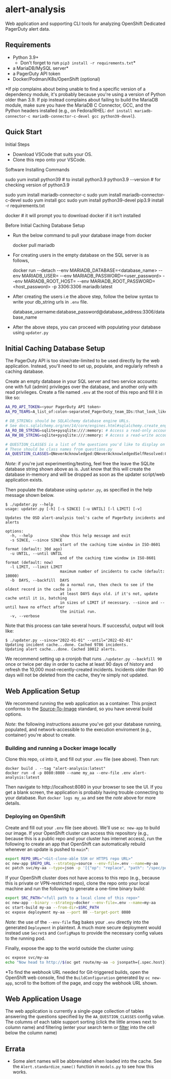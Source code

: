 # alert-analysis

Web application and supporting CLI tools for analyzing OpenShift Dedicated PagerDuty
alert data.

## Requirements
 * Python 3.9+
   * Don't forget to run `pip3 install -r requirements.txt`*
 * a MariaDB/MySQL server*
 * a PagerDuty API token
 * Docker/Podman/K8s/OpenShift (optional)

*If pip complains about being unable to find a specific version of a dependency module, it's probably because you're using a version of Python older than 3.9. If pip instead complains about failing to build the MariaDB module, make sure you have the MariaDB C Connector, GCC, and the Python headers installed (e.g., on Fedora/RHEL: `dnf install mariadb-connector-c mariadb-connector-c-devel gcc python39-devel`).

## Quick Start

Initial Steps

  * Download VSCode that suits your OS.
  * Clone this repo onto your VSCode.

Software Installing Commands

sudo yum install python39 # to install python3.9
python3.9 --version # for checking version of python3.9

sudo yum install mariadb-connector-c
sudo yum install mariadb-connector-c-devel
sudo yum install gcc
sudo yum install python39-devel
pip3.9 install -r requirements.txt

docker # it will prompt you to download docker if it isn’t installed

Before Initial Caching Database Setup
 * Run the below command to pull your database image from docker

    docker pull mariadb

 * For creating users in the empty database on the SQL server is as follows,

    docker run --detach --env MARIADB_DATABASE=<database_name> --env MARIADB_USER=<username> --env MARIADB_PASSWORD=<user_password> --env MARIADB_ROOT_HOST=<hostname> --env MARIADB_ROOT_PASSWORD=<host_password> -p 3306:3306 mariadb:latest

 * After creating the users i.e the above step, follow the below syntax to write your db_string urls in `.env` file.

    database_username:database_password@database_address:3306/database_name

 * After the above steps, you can proceed with populating your database using `updater.py`


## Initial Caching Database Setup
The PagerDuty API is too slow/rate-limited to be used directly by the web application. 
Instead, you'll need to set up, populate, and regularly refresh a caching database.

Create an empty database in your SQL server and two service accounts: one with full
(admin) privileges over the database, and another only with read privileges. Create a
file named `.env` at the root of this repo and fill it in like so:
```bash
AA_PD_API_TOKEN=<your PagerDuty API token>
AA_PD_TEAMS=A_list_of:colon-separated_PagerDuty_team_IDs:that_look_like_this:XY1234Z

# DB_STRINGs should be SQLAlchemy database engine URLs.
# See docs.sqlalchemy.org/en/14/core/engines.html#sqlalchemy.create_engine
AA_RO_DB_STRING=sqlite+pysqlite:///:memory: # Access a read-only account
AA_RW_DB_STRING=sqlite+pysqlite:///:memory: # Access a read-write account

# QUESTION_CLASSES is a list of the questions you'd like to display on the web UI.
# These should be class names from questions.py
AA_QUESTION_CLASSES=QNeverAcknowledged:QNeverAcknowledgedSelfResolved:QFlappingShift
```
*Note*: if you're just experimenting/testing, feel free the leave the SQLite database
string shown above as is. Just know that this will create the database in-memory and
will be dropped as soon as the updater script/web application exists.

Then populate the database using `updater.py`, as specified in the help message shown 
below.
```
$ ./updater.py --help
usage: updater.py [-h] [-s SINCE] [-u UNTIL] [-l LIMIT] [-v]

Updates the OSD alert-analysis tool's cache of PagerDuty incidents and alerts

options:
  -h, --help            show this help message and exit
  -s SINCE, --since SINCE
                        start of the caching time window in ISO-8601 format (default: 30d ago)
  -u UNTIL, --until UNTIL
                        end of the caching time window in ISO-8601 format (default: now)
  -l LIMIT, --limit LIMIT
                        maximum number of incidents to cache (default: 10000)
  -b  DAYS, --backfill  DAYS
                        do a normal run, then check to see if the oldest record in the cache is 
                        at least DAYS days old. if it's not, update cache until it is, batching 
                        in sizes of LIMIT if necessary. --since and --until have no effect after
                        the initial run.
  -v, --verbose
```
Note that this process can take several hours. If successful, output will look like:
```
$ ./updater.py --since="2022-01-01" --until="2022-02-01"
Updating incident cache...done. Cached 9786 incidents.
Updating alert cache...done. Cached 10012 alerts.
```

We recommend setting up a cronjob that runs `./updater.py --backfill 90`
once or twice per day in order to cache at least 90 days of history and refresh the
10,000 most-recently-created incidents. Incidents older than 90 days will not be deleted
from the cache, they're simply not updated.

## Web Application Setup
We recommend running the web application as a container. This project conforms to the
[Source-To-Image](https://github.com/openshift/source-to-image) standard, so you have
several build options.

*Note*: the following instructions assume you've got your database running, populated,
and network-accessible to the execution enviroment (e.g., container) you're about to
create.

### Building and running a Docker image locally
Clone this repo, `cd` into it, and fill out your `.env` file (see above). Then run:
```
docker build . --tag "alert-analysis:latest"
docker run -d -p 8080:8080 --name my_aa --env-file .env alert-analysis:latest
```
Then navigate to http://localhost:8080 in your browser to see the UI. If you get
a blank screen, the application is probably having trouble connecting to your
database. Run `docker logs my_aa` and see the *note* above for more details.

### Deploying on OpenShift
Create and fill out your `.env` file (see above). We'll use `oc new-app` to build our
image. If your OpenShift cluster can access this repository (e.g., because this is a
public repo and your cluster has internet access), run the following to create an app
that OpenShift can automatically rebuild whenever an update is pushed to `main`*:
```bash
export REPO_URL="<Git-clone-able SSH or HTTPS repo URL>"
oc new-app $REPO_URL --strategy=source --env-file=.env --name=my-aa
oc patch svc/my-aa --type=json -p '[{"op": "replace", "path": "/spec/ports/0/port", "value":80}]'
```
If your OpenShift cluster does not have access to this repo (e.g., because this is
private or VPN-restricted repo), clone the repo onto your local machine and run the
following to generate a one-time binary build:
```bash
export SRC_PATH="<full path to a local clone of this repo>"
oc new-app --binary --strategy=docker --env-file=.env --name=my-aa
oc start-build my-aa --from-dir=$SRC_PATH
oc expose deployment my-aa --port 80 --target-port 8080
```
*Note*: the use of the `--env-file` flag bakes your `.env` directly into the generated
`Deployment` in plaintext. A much more secure deployment would instead use `Secret`s and
`ConfigMap`s to provide the necessary config values to the running pod.

Finally, expose the app to the world outside the cluster using:
```bash
oc expose svc/my-aa
echo "Now head to http://$(oc get route/my-aa -o jsonpath={.spec.host})"
```

*To find the webhook URL needed for Git-triggered builds, open the OpenShift web 
console, find the `BuildConfiguration` generated by `oc new-app`, scroll to the bottom 
of the page, and copy the webhook URL shown.

## Web Application Usage
The web application is currently a single-page collection of tables answering the
questions specified by the `AA_QUESTION_CLASSES` config value. The columns of each table
support sorting (click the little arrows next to column name) and filtering (enter your
search term or [filter](https://dash.plotly.com/datatable/filtering#filtering-operators) into the cell below the column name)

## Errata
* Some alert names will be abbreviated when loaded into the cache. See the 
`Alert.standardize_name()` function in `models.py` to see how this works.
